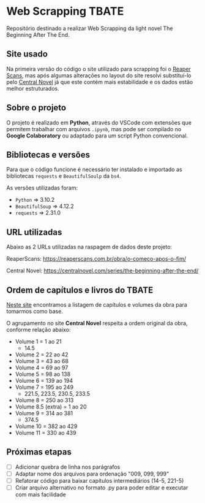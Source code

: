 # Web Scrapping TBATE

Repositório destinado a realizar Web Scrapping da light novel The Beginning After The End.

## Site usado

Na primeira versão do código o site utilizado para scrapping foi o [Reaper Scans](https://reaperscans.net/series/o-comeco-apos-o-fim-novel), mas após algumas alterações no layout do site resolvi substituí-lo pelo [Central Novel](https://centralnovel.com/series/the-beginning-after-the-end/) já que este contém mais estabilidade e os dados estão melhor estruturados.

## Sobre o projeto

O projeto é realizado em __Python__, através do VSCode com extensões que permitem trabalhar com arquivos `.ipynb`, mas pode ser compilado no __Google Colaboratory__ ou adaptado para um script Python convencional.

## Bibliotecas e versões

Para que o código funcione é necessário ter instalado e importado as bibliotecas `requests` e `BeautifulSoulp` da `bs4`.

As versões utilizadas foram:

- `Python` => 3.10.2
- `BeautifulSoup` => 4.12.2
- `requests` => 2.31.0

## URL utilizadas

Abaixo as 2 URLs utilizadas na raspagem de dados deste projeto:

ReaperScans: <https://reaperscans.com.br/obra/o-comeco-apos-o-fim/>

Central Novel: <https://centralnovel.com/series/the-beginning-after-the-end/>

## Ordem de capítulos e livros do TBATE



[Neste site](https://tbate.fandom.com/wiki/Volumes_and_Chapters) encontramos a listagem de capítulos e volumes da obra para tomarmos como base.

O agrupamento no site __Central Novel__ respeita a ordem original da obra, conforme relação abaixo:

- Volume 1 = 1 ao 21
  - 14.5
- Volume 2 = 22 ao 42
- Volume 3 = 43 ao 68
- Volume 4 = 69 ao 97
- Volume 5 = 98 ao 138
- Volume 6 = 139 ao 194
- Volume 7 = 195 ao 249
  - 221.5, 223.5, 230.5, 233.5
- Volume 8 = 250 ao 313
- Volume 8.5 (extra) = 1 ao 20
- Volume 9 = 314 ao 381
  - 374.5
- Volume 10 = 382 ao 429
- Volume 11 = 330 ao 439

## Próximas etapas 

- [ ] Adicionar quebra de linha nos parágrafos
- [ ] Adaptar nome dos arquivos para ordenação "009, 099, 999"
- [ ] Refatorar código para baixar capítulos intermediários (14-5, 221-5)
- [ ] Criar arquivo alternativo no formato .py para poder editar e executar com mais facilidade 
